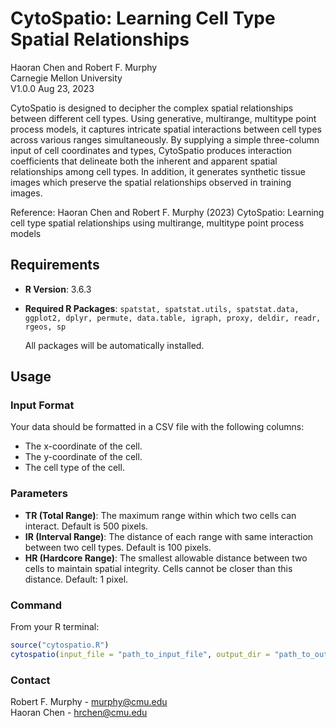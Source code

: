 # CytoSpatio: Learning Cell Type Spatial Relationships
Haoran Chen and Robert F. Murphy\
Carnegie Mellon University\
V1.0.0 Aug 23, 2023

CytoSpatio is designed to decipher the complex spatial relationships between different cell types. Using generative, multirange, multitype point process models, it captures intricate spatial interactions between cell types across various ranges simultaneously. By supplying a simple three-column input of cell coordinates and types, CytoSpatio produces interaction coefficients that delineate both the inherent and apparent spatial relationships among cell types. In addition, it generates synthetic tissue images which preserve the spatial relationships observed in training images.

Reference: Haoran Chen and Robert F. Murphy (2023) CytoSpatio: Learning cell type spatial relationships using multirange, multitype point process models


## Requirements

- **R Version**: 3.6.3
- **Required R Packages**:
   `spatstat, spatstat.utils, spatstat.data, ggplot2, dplyr, permute, data.table, igraph, proxy, deldir, readr, rgeos, sp`

  All packages will be automatically installed.

## Usage

### Input Format

Your data should be formatted in a CSV file with the following columns:

- The x-coordinate of the cell.
- The y-coordinate of the cell.
- The cell type of the cell.

### Parameters

- **TR (Total Range)**: The maximum range within which two cells can interact. Default is 500 pixels.
- **IR (Interval Range)**: The distance of each range with same interaction between two cell types. Default is 100 pixels.
- **HR (Hardcore Range)**: The smallest allowable distance between two cells to maintain spatial integrity. Cells cannot be closer than this distance. Default: 1 pixel.

### Command

From your R terminal:

```R
source("cytospatio.R")
cytospatio(input_file = "path_to_input_file", output_dir = "path_to_output_dir", TR, IR, HR)
```

### Contact

Robert F. Murphy - murphy@cmu.edu\
Haoran Chen - hrchen@cmu.edu

